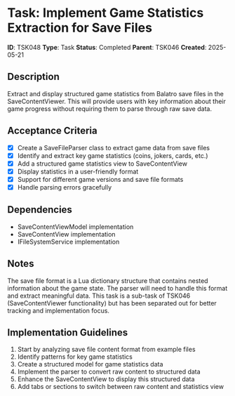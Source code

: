 # Task: Implement Game Statistics Extraction for Save Files

**ID**: TSK048
**Type**: Task
**Status**: Completed
**Parent**: TSK046
**Created**: 2025-05-21

## Description

Extract and display structured game statistics from Balatro save files in the SaveContentViewer. This will provide users with key information about their game progress without requiring them to parse through raw save data.

## Acceptance Criteria

- [x] Create a SaveFileParser class to extract game data from save files
- [x] Identify and extract key game statistics (coins, jokers, cards, etc.)
- [x] Add a structured game statistics view to SaveContentView
- [x] Display statistics in a user-friendly format
- [x] Support for different game versions and save file formats
- [x] Handle parsing errors gracefully

## Dependencies

- SaveContentViewModel implementation
- SaveContentView implementation
- IFileSystemService implementation

## Notes

The save file format is a Lua dictionary structure that contains nested information about the game state. The parser will need to handle this format and extract meaningful data. This task is a sub-task of TSK046 (SaveContentViewer functionality) but has been separated out for better tracking and implementation focus.

## Implementation Guidelines

1. Start by analyzing save file content format from example files
2. Identify patterns for key game statistics
3. Create a structured model for game statistics data
4. Implement the parser to convert raw content to structured data
5. Enhance the SaveContentView to display this structured data
6. Add tabs or sections to switch between raw content and statistics view
